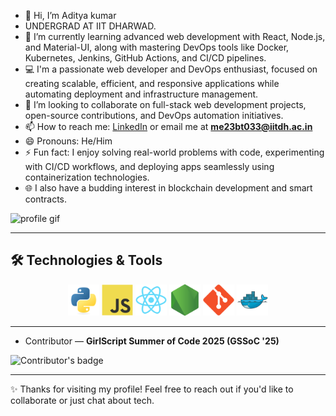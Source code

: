 
- 👋 Hi, I’m Aditya kumar
- UNDERGRAD AT IIT DHARWAD.
- 🌱 I’m currently learning advanced web development with React, Node.js, and Material-UI, along with mastering DevOps tools like Docker, Kubernetes, Jenkins, GitHub Actions, and CI/CD pipelines.  
- 💻 I'm a passionate web developer and DevOps enthusiast, focused on creating scalable, efficient, and responsive applications while automating deployment and infrastructure management.  
- 💞️ I’m looking to collaborate on full-stack web development projects, open-source contributions, and DevOps automation initiatives.  
- 📫 How to reach me: [LinkedIn](https://www.linkedin.com/in/aditya-mishra-730399287/) or email me at **me23bt033@iitdh.ac.in**  
- 😄 Pronouns: He/Him  
- ⚡ Fun fact: I enjoy solving real-world problems with code, experimenting with CI/CD workflows, and deploying apps seamlessly using containerization technologies.  
- 🌐 I also have a budding interest in blockchain development and smart contracts.  

![profile gif](https://github.com/user-attachments/assets/66a80d48-65c9-49af-8b9a-d8ec26a944ad)

---

## 🛠️ Technologies & Tools  

<p align="center">
  <img src="https://github.com/devicons/devicon/blob/master/icons/python/python-original.svg" alt="Python" width="50" height="50"/> 
  <img src="https://github.com/devicons/devicon/blob/master/icons/javascript/javascript-original.svg" alt="JavaScript" width="50" height="50"/> 
  <img src="https://github.com/devicons/devicon/blob/master/icons/react/react-original.svg" alt="React" width="50" height="50"/> 
  <img src="https://github.com/devicons/devicon/blob/master/icons/nodejs/nodejs-original.svg" alt="Node.js" width="50" height="50"/> 
  <img src="https://github.com/devicons/devicon/blob/master/icons/git/git-original.svg" alt="Git" width="50" height="50"/> 
  <img src="https://github.com/devicons/devicon/blob/master/icons/docker/docker-original.svg" alt="Docker" width="50" height="50"/> 
</p>

---

- Contributor — **GirlScript Summer of Code 2025 (GSSoC '25)**  

![Contributor's badge](https://github.com/user-attachments/assets/b3b6e2bc-d962-4692-891d-08e5638ba9e2)

---

✨ Thanks for visiting my profile! Feel free to reach out if you'd like to collaborate or just chat about tech.

